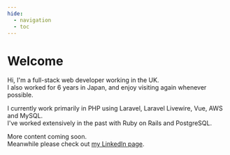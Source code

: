 ```yaml
---
hide:
  - navigation
  - toc
---
```


# Welcome

Hi, I'm a full-stack web developer working in the UK.  
I also worked for 6 years in Japan, and enjoy visiting again whenever possible.

I currently work primarily in PHP using Laravel, Laravel Livewire, Vue, AWS and MySQL.  
I've  worked extensively in the past with Ruby on Rails and PostgreSQL.

More content coming soon.  
Meanwhile please check out <a href="https://www.linkedin.com/in/chrisgaunt" target="_blank">my LinkedIn page</a>. 